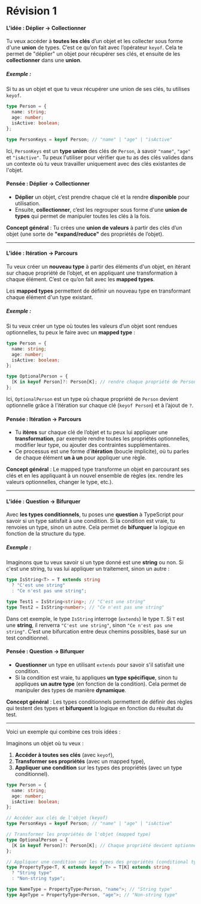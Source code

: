 # Révision 1

#### L'idée : **Déplier → Collectionner**

Tu veux accéder à **toutes les clés** d’un objet et les collecter sous forme d'une **union** de types. C’est ce qu’on fait avec l’opérateur `keyof`. Cela te permet de "déplier" un objet pour récupérer ses clés, et ensuite de les **collectionner** dans une **union**.

##### Exemple :

Si tu as un objet et que tu veux récupérer une union de ses clés, tu utilises `keyof`.

```typescript
type Person = {
  name: string;
  age: number;
  isActive: boolean;
};

type PersonKeys = keyof Person; // "name" | "age" | "isActive"
```

Ici, `PersonKeys` est un **type union** des clés de `Person`, à savoir `"name"`, `"age"` et `"isActive"`. Tu peux l'utiliser pour vérifier que tu as des clés valides dans un contexte où tu veux travailler uniquement avec des clés existantes de l'objet.

#### Pensée : **Déplier → Collectionner**

- **Déplier** un objet, c’est prendre chaque clé et la rendre **disponible** pour utilisation.
- Ensuite, **collectionner**, c’est les regrouper sous forme d'une **union de types** qui permet de manipuler toutes les clés à la fois.

**Concept général** : Tu crées une **union de valeurs** à partir des clés d’un objet (une sorte de **"expand/reduce"** des propriétés de l’objet).

---

#### L'idée : **Itération → Parcours**

Tu veux créer un **nouveau type** à partir des éléments d'un objet, en itérant sur chaque propriété de l’objet, et en appliquant une transformation à chaque élément. C’est ce qu’on fait avec les **mapped types**.

Les **mapped types** permettent de définir un nouveau type en transformant chaque élément d'un type existant.

##### Exemple :

Si tu veux créer un type où toutes les valeurs d’un objet sont rendues optionnelles, tu peux le faire avec un **mapped type** :

```typescript
type Person = {
  name: string;
  age: number;
  isActive: boolean;
};

type OptionalPerson = {
  [K in keyof Person]?: Person[K]; // rendre chaque propriété de Person optionnelle
};
```

Ici, `OptionalPerson` est un type où chaque propriété de `Person` devient optionnelle grâce à l'itération sur chaque clé (`keyof Person`) et à l’ajout de `?`.

#### Pensée : **Itération → Parcours**

- Tu **itères** sur chaque clé de l’objet et tu peux lui appliquer une **transformation**, par exemple rendre toutes les propriétés optionnelles, modifier leur type, ou ajouter des contraintes supplémentaires.
- Ce processus est une forme d'**itération** (boucle implicite), où tu parles de chaque élément **un à un** pour appliquer une règle.

**Concept général** : Le mapped type transforme un objet en parcourant ses clés et en les appliquant à un nouvel ensemble de règles (ex. rendre les valeurs optionnelles, changer le type, etc.).

---

#### L'idée : **Question → Bifurquer**

Avec **les types conditionnels**, tu poses une **question** à TypeScript pour savoir si un type satisfait à une condition. Si la condition est vraie, tu renvoies un type, sinon un autre. Cela permet de **bifurquer** la logique en fonction de la structure du type.

##### Exemple :

Imaginons que tu veux savoir si un type donné est une **string** ou non. Si c'est une string, tu vas lui appliquer un traitement, sinon un autre :

```typescript
type IsString<T> = T extends string
  ? "C'est une string"
  : "Ce n'est pas une string";

type Test1 = IsString<string>; // "C'est une string"
type Test2 = IsString<number>; // "Ce n'est pas une string"
```

Dans cet exemple, le type `IsString` interroge (`extends`) le type `T`. Si `T` est une **string**, il renverra `"C'est une string"`, sinon `"Ce n'est pas une string"`. C’est une bifurcation entre deux chemins possibles, basé sur un test conditionnel.

#### Pensée : **Question → Bifurquer**

- **Questionner** un type en utilisant `extends` pour savoir s'il satisfait une condition.
- Si la condition est vraie, tu appliques **un type spécifique**, sinon tu appliques **un autre type** (en fonction de la condition). Cela permet de manipuler des types de manière **dynamique**.

**Concept général** : Les types conditionnels permettent de définir des règles qui testent des types et **bifurquent** la logique en fonction du résultat du test.

---

Voici un exemple qui combine ces trois idées :

Imaginons un objet où tu veux :

1. **Accéder à toutes ses clés** (avec `keyof`),
2. **Transformer ses propriétés** (avec un mapped type),
3. **Appliquer une condition** sur les types des propriétés (avec un type conditionnel).

```typescript
type Person = {
  name: string;
  age: number;
  isActive: boolean;
};

// Accéder aux clés de l'objet (keyof)
type PersonKeys = keyof Person; // "name" | "age" | "isActive"

// Transformer les propriétés de l'objet (mapped type)
type OptionalPerson = {
  [K in keyof Person]?: Person[K]; // Chaque propriété devient optionnelle
};

// Appliquer une condition sur les types des propriétés (conditional type)
type PropertyType<T, K extends keyof T> = T[K] extends string
  ? "String type"
  : "Non-string type";

type NameType = PropertyType<Person, "name">; // "String type"
type AgeType = PropertyType<Person, "age">; // "Non-string type"
```
